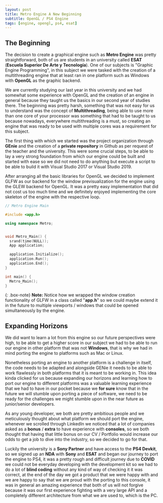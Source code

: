 ```yaml
---
layout: post
title: Metro Engine A New Beginning
subtitle: OpenGL / PS4 Engine
tags: [engine, opengl, ps4, esat]
---
```


## The Beginning

  The decision to create a graphical engine such as **Metro Engine** was pretty straightforward, both of us are students in an university called **ESAT** (__Escuela Superior De Arte y Tecnología__). One of our subjects is "Graphic Engine Programming", in this subject we were tasked with the creation of a multithreading engine that at least ran in one platform such as Windows with **OpenGL** as the graphic backend.

  We are currently studying our last year in this university and we had somewhat some experience with OpenGL and the creation of an engine in general because they taught us the basics in our second year of studies there. The beginning was pretty harsh, something that was not easy for us to understand was the concept of **Multithreading**, being able to use more than one core of your processor was something that had to be taught to us because nowadays, everywhere multithreading is a must, so creating an engine that was ready to be used with multiple cores was a requirement for this subject.

  The first thing with which we started was the project organization through **GEnie** and the creation of a **private repository** in Github as per request of the teacher and the university. This were some crucial steps, to be able to lay a very strong foundation from which our engine could be built and started with ease so we did not need to do anything but execute a script to be able to build it with Visual Studio 2017 or Visual Studio 2019.

  After arranging all the basic libraries for OpenGL we decided to implement GLFW as our backend for the window previsualization for the engine using the GLEW backend for OpenGL. It was a pretty easy implementation that did not cost us too much time and we definitely enjoyed implementing the core skeleton of the engine with the respective loop.

```cpp
// Metro Engine Main

#include <app.h>

using namespace Metro;


void Metro_Main() {
  srand(time(NULL));
  App application;

  application.Initialize();
  application.Run();
  application.End();
}

int main() {
  Metro_Main();
}

```

{: .box-note}
**Note:** Notice how we wrapped the window creation functionality of GLFW in a class called "**app.h**" so we could maybe extend it in the future to multiple viewports / windows that could be opened simultaneously by the engine.

## Expanding Horizons

  We did want to learn a lot from this engine so our future perspectives were high, to be able to get a higher score in our subject we had to be able to run our engine in other platform that was not **Windows**, that is why we had in mind porting the engine to platforms such as Mac or Linux.

  Nonetheless porting an engine to another platform is a challenge in itself, the code needs to be adapted and alongside GENie it needs to be able to work flawlessly in both platforms that it is meant to be working in. This idea kinda clicked for us because expanding our horizons and learning how to port our engine to different platforms was a valuable learning experience that we had to have in our pocket because we **for sure** know that in the future we will stumble upon porting a piece of software, we need to be ready for the challenges we might stumble upon in the near future as junior/senior developers.

  As any young developer, we both are pretty ambitious people and we meticulously thought about what platform we should port the engine, whenever we scrolled through LinkedIn we noticed that a lot of companies asked as a **bonus** / **extra** to have experience with **consoles**, so we both thought that having that little bonus on our CV / Portfolio would increase our odds to get a job to dive into the industry, so we decided to go for that.

  Luckily the university is a **Sony Partner** and have access to the **PS4 Devkit**, so we signed up an **NDA** with **Sony** and **ESAT** and began our journey to port the engine to PS4, it was a pretty rough and difficult journey due to **COVID** we could not be everyday developing with the development kit so we had to do a lot of **blind coding** without any kind of way of checking it it was correct, at the end of the day we got a product that we were happy with and we are happy to say that we are proud with the porting to this console, it was in general an amazing experience that both of us will not forgive because it was our first experience fighting with a very large API and a completely different architecture from what we are used to, which is the PC.
